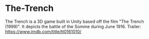 # The-Trench
The Trench is a 3D game built in Unity based off the film "The Trench (1999)". It depicts the battle of the Somme during June 1916.
Trailer: https://www.imdb.com/title/tt0161010/
